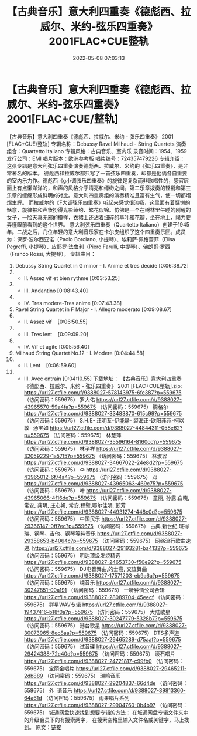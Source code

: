 ﻿---
title: 【古典音乐】意大利四重奏《德彪西、拉威尔、米约-弦乐四重奏》2001FLAC+CUE整轨
date: 2022-05-08 07:03:13
categories: 古典音乐、新世纪、纯音雅乐
tags: 纯音雅乐
---
# 【古典音乐】意大利四重奏《德彪西、拉威尔、米约-弦乐四重奏》2001[FLAC+CUE/整轨]

【古典音乐】意大利四重奏《德彪西、拉威尔、米约 -
弦乐四重奏》 2001 [FLAC+CUE/整轨]
专辑名称：Debussy Ravel Milhaud -
String Quartets
演奏组合：Quartetto
Italiano
专辑风格：古典音乐、室内乐
录音时间：1954、1959
发行公司：EMI
唱片版本：欧洲参考版
唱片编号：724357479226
专辑介绍：
这张专辑是意大利弦乐四重奏演奏德彪西、拉威尔、米约的《弦乐四重奏》，是非常著名的版本。
德彪西和拉威尔都只写了一首弦乐四重奏，却都是他俩各自重要的室内乐力作。德彪西《g小调弦乐四重奏》的旋律是复杂而非歌唱性的，感官层面上有点懒洋洋的，和声的风格介乎清亮和缥缈之间。第二乐章拨奏的铿锵和第三乐章的缠绵形成鲜明的对比。意大利四重奏组的演奏精准且富有生气，使一切都熠熠生辉。
而拉威尔的《F大调弦乐四重奏》听起来感觉很流畅，这里面有着慵懒的惬意，旋律被和声妆扮得光影绰约、繁花似锦。仿佛是一个在树林里午睡的刚醒的女子，一脸天真无邪的模样，衣裙上还沾着细碎的草叶和花瓣，坐在地上，竭力要弄懂眼前看到的这个世界。
意大利弦乐四重奏（Quartetto
Italiano）创建于1945年。二战之后，几位年轻的意大利音乐家在卡尔皮组织了这个四重奏乐团。成员为：保罗·波尔西亚诺（Paolo
Borciano, 小提琴）、埃莉萨·佩格蕾菲（Elisa Pegreffi, 小提琴）、皮耶罗·法鲁利（Piero Farulli,
中提琴）、佛朗哥·罗西（Franco Rossi, 大提琴）。
专辑曲目：
01. Debussy String Quartet in G
minor - I. Anime et tres decide
[0:06:38.72]
02. - II. Assez vif et bien
rythme
[0:03:53.25]
03. - III.
Andantino
[0:08:43.40]
04. - IV. Tres modere-Tres
anime
[0:07:43.38]
05. Ravel String Quartet in F
Major - I. Allegro moderato
[0:09:08.67]
06. - II. Assez
vif    [0:06:50.55]
07. - III. Tres
lent    [0:09:09.20]
08. - IV. Vif et
agite
[0:05:56.40]
09. Milhaud String Quartet
No.12 - I. Modere
[0:04:44.58]
10. - II.
Lent    [0:06:59.60]
11. - III. Avec
entrain
[0:04:10.55]
下载地址：
【古典音乐】意大利四重奏《德彪西、拉威尔、米约 - 弦乐四重奏》 2001 [FLAC+CUE整轨].zip: https://url27.ctfile.com/f/9388027-578143975-6fe387?p=559675
（访问密码：559675）
罗大佑
https://url27.ctfile.com/d/9388027-43965570-59a4fa?p=559675
（访问密码：559675）
腾格尔
https://url27.ctfile.com/d/9388027-33483870-615c99?p=559675
（访问密码：559675）
S.H.E-
汪明荃-伊能静- 裘海正-欧阳菲菲-柯以敏- 汤宝如
https://url27.ctfile.com/d/9388027-44844311-058e62?p=559675
（访问密码：559675）
林慧萍
https://url27.ctfile.com/d/9388027-35596164-8160cc?p=559675
（访问密码：559675）
林子祥
https://url27.ctfile.com/d/9388027-32059229-1a57f5?p=559675
（访问密码：559675）
林淑容
https://url27.ctfile.com/d/9388027-34667022-24e8d2?p=559675
（访问密码：559675）
李
https://url27.ctfile.com/d/9388027-43965012-6f74a4?p=559675
（访问密码：559675）
邓
https://url27.ctfile.com/d/9388027-43965063-469c75?p=559675
（访问密码：559675）
叶
https://url27.ctfile.com/d/9388027-43965066-4f16de?p=559675
（访问密码：559675）
童丽, 孙露,白晓, 常安, 龚玥, 庄心妍, 常安,程璧,鄂尔佳明, 彭芳
https://url27.ctfile.com/d/9388027-44931274-448c0d?p=559675
（访问密码：559675）
中国民乐
https://url27.ctfile.com/d/9388027-29366147-0ff7ec?p=559675
（访问密码：559675）
古典,新世纪,班得瑞、钢琴、吉他、钢琴等纯音乐
https://url27.ctfile.com/d/9388027-29358653-b4064c?p=559675
（访问密码：559675）
网络流行歌曲速递.
https://url27.ctfile.com/d/9388027-29193281-ba4132?p=559675
（访问密码：559675）
明达顶级发烧精选
https://url27.ctfile.com/d/9388027-24653730-f50e92?p=559675
（访问密码：559675）
DJ电音舞曲,的士高, 交谊舞曲
https://url27.ctfile.com/d/9388027-17571203-eb9a6a?p=559675
（访问密码：559675）
纯音乐
https://url27.ctfile.com/d/9388027-30247851-00a191
（访问密码：559675）
一听钟情公司合辑
https://url27.ctfile.com/d/9388027-28089704-45eecf
（访问密码：559675）
群星WAV专辑
https://url27.ctfile.com/d/9388027-19437416-b18f0a?p=559675
（访问密码：559675）
大陆歌星
https://url27.ctfile.com/d/9388027-30247779-5328b7?p=559675
（访问密码：559675）
港台歌星
https://url27.ctfile.com/d/9388027-30073965-8ec8aa?p=559675
（访问密码：559675）
DTS多声道
https://url27.ctfile.com/d/9388027-29465289-d75aaf?p=559675
（访问密码：559675）
试音碟
https://url27.ctfile.com/d/9388027-29424388-72c40d?p=559675
（访问密码：559675）
滚石唱片
https://url27.ctfile.com/d/9388027-24721817-c99fb0
（访问密码：559675）
宝丽金唱片
https://url27.ctfile.com/d/9388027-29465211-2db889
（访问密码：559675）
瑞鸣音乐
https://url27.ctfile.com/d/9388027-29204837-66d4de
（访问密码：559675）
外  语音乐
https://url27.ctfile.com/d/9388027-39813360-64a61d
（访问密码：559675）
雨果唱片系列
https://url27.ctfile.com/d/9388027-29904760-0b4b97
（访问密码：559675）
城通网盘快速找到想要专辑的方法：
在城通网盘专辑文件夹中的升级会员下的有搜索两字，
在搜索空格里输入文件名或关键字，马上找到。
原文：[链接](https://blog.sina.com.cn/s/blog_1647c7e7601030x4e.html)
